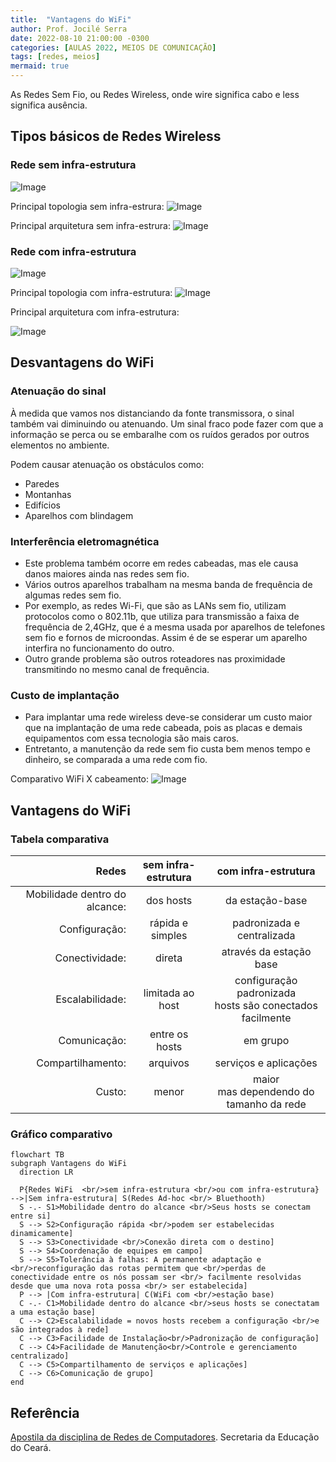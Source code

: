 ```yaml
---
title:  "Vantagens do WiFi"
author: Prof. Jocilé Serra
date: 2022-08-10 21:00:00 -0300
categories: [AULAS 2022, MEIOS DE COMUNICAÇÃO]
tags: [redes, meios]
mermaid: true
---
```

As Redes Sem Fio, ou Redes Wireless, onde wire significa cabo e less significa ausência.

## Tipos básicos de Redes Wireless

### Rede sem infra-estrutura

 ![Image](https://user-images.githubusercontent.com/45495068/182726164-a42adebe-5e37-448e-b270-20472e5576d7.png)

Principal topologia sem infra-estrura:
![Image](https://user-images.githubusercontent.com/45495068/182739043-dac9a65d-27f0-43a1-9356-0438df56b672.png)

Principal arquitetura sem infra-estrura:
![Image](https://user-images.githubusercontent.com/45495068/182733236-f65f6c8c-424f-46a5-b36d-d627ca8aa7a1.png)

### Rede com infra-estrutura

![Image](https://user-images.githubusercontent.com/45495068/182726119-79577611-ca9a-427b-8f29-47cbce1f7c36.png)

Principal topologia com infra-estrutura:
![Image](https://user-images.githubusercontent.com/45495068/182739095-2a528b3e-023e-4fd9-b505-b4913b84b61f.png)

Principal arquitetura com infra-estrutura:

![Image](https://user-images.githubusercontent.com/45495068/182733684-fdbb7944-6cbb-464f-a5b3-96f6728327ab.png)

## Desvantagens do WiFi

### Atenuação do sinal

À medida que vamos nos distanciando da fonte transmissora, o sinal também vai diminuindo ou atenuando. Um sinal fraco pode fazer com que a informação se perca ou se embaralhe com os ruídos gerados por outros elementos no ambiente.

Podem causar atenuação os obstáculos como:

- Paredes
- Montanhas
- Edifícios
- Aparelhos com blindagem

### Interferência eletromagnética

- Este problema também ocorre em redes cabeadas, mas ele causa danos maiores ainda nas redes sem fio.
- Vários outros aparelhos trabalham na mesma banda de frequência de algumas redes sem fio.
- Por exemplo, as redes Wi-Fi, que são as LANs sem fio, utilizam protocolos como o 802.11b, que utiliza para transmissão a faixa de frequência de 2,4GHz, que é a mesma usada por aparelhos de
telefones sem fio e fornos de microondas.
Assim é de se esperar um aparelho interfira no funcionamento do outro.
- Outro grande problema são outros roteadores nas proximidade transmitindo no mesmo canal de frequência.

### Custo de implantação

- Para implantar uma rede wireless deve-se considerar um custo maior que na implantação de uma rede cabeada, pois as placas e demais equipamentos com essa tecnologia são mais caros.
- Entretanto, a manutenção da rede sem fio custa bem menos tempo e dinheiro, se comparada a uma rede com fio.

Comparativo WiFi X cabeamento:
![Image](https://user-images.githubusercontent.com/45495068/182728957-0e06df25-90fa-456b-bda0-0fc03b285ff0.png)

## Vantagens do WiFi

### Tabela comparativa

|                         Redes | sem infra-estrutura |                       com infra-estrutura                       |
| ----------------------------: | :-----------------: | :-------------------------------------------------------------: |
| Mobilidade dentro do alcance: |      dos hosts      |                         da estação-base                         |
|                 Configuração: |  rápida e simples   |                   padronizada e centralizada                    |
|                Conectividade: |       direta        |                     através da estação base                     |
|               Escalabilidade: |  limitada ao host   | configuração padronizada  <br />hosts são conectados facilmente |
|                  Comunicação: |   entre os hosts    |                            em grupo                             |
|             Compartilhamento: |      arquivos       |                      serviços e aplicações                      |
|                        Custo: |        menor        |         maior <br /> mas dependendo do tamanho da rede          |

### Gráfico comparativo

```mermaid
flowchart TB
subgraph Vantagens do WiFi
  direction LR
  
  P{Redes WiFi  <br/>sem infra-estrutura <br/>ou com infra-estrutura} -->|Sem infra-estrutura| S(Redes Ad-hoc <br/> Bluethooth)
  S -.- S1>Mobilidade dentro do alcance <br/>Seus hosts se conectam entre si]
  S --> S2>Configuração rápida <br/>podem ser estabelecidas dinamicamente]
  S --> S3>Conectividade <br/>Conexão direta com o destino]
  S --> S4>Coordenação de equipes em campo]
  S --> S5>Tolerância à falhas: A permanente adaptação e <br/>reconfiguração das rotas permitem que <br/>perdas de conectividade entre os nós possam ser <br/> facilmente resolvidas desde que uma nova rota possa <br/> ser estabelecida]
  P --> |Com infra-estrutura| C(WiFi com <br/>estação base)
  C -.- C1>Mobilidade dentro do alcance <br/>seus hosts se conectatam a uma estação base]
  C --> C2>Escalabilidade = novos hosts recebem a configuração <br/>e são integrados à rede]
  C --> C3>Facilidade de Instalação<br/>Padronização de configuração]
  C --> C4>Facilidade de Manutenção<br/>Controle e gerenciamento centralizado]
  C --> C5>Compartilhamento de serviços e aplicações]
  C --> C6>Comunicação de grupo]
end
```

## Referência

[Apostila da disciplina de Redes de Computadores](https://educacaoprofissional.seduc.ce.gov.br/images/material_didatico/redes_de_computadores/redes_de_computadores.pdf). Secretaria da Educação do Ceará.
